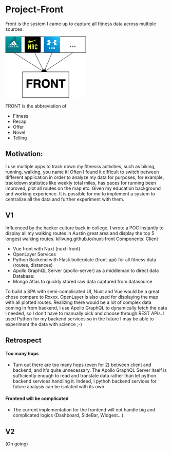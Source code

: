 # Project-Front
Front is the system I came up to capture all fitness data across multiple sources. 

<img src="https://raw.githubusercontent.com/killvung/Project-FRONT/master/front_diagram_abstract.png?token=AB2UN7RVCMR5IIJ5HTEYSVC64LGAC"/>

FRONT is the abbreviation of 
- Fitness
- Recap
- Offer
- Novel
- Telling

## Motivation:
I use multiple apps to track down my fitnesss activities, such as biking, running, walking, you name it! Often I found it difficult to switch between different application in order to analyze my data for purposes, for example, trackdown statistics like weekly total miles, has paces for running been improved, plot all routes on the map etc. Given my education background and working experience. It is possible for me to implement a system to centralize all the data and further experiment with them.

## V1
Influenced by the hacker culture back in college, I wrote a POC instantly to display all my walking routes in Austin great area and display the top 5 longest walking routes. killvung.github.io/nuxt-front
Components:
Client
- Vue front with Nuxt (nuxt-front)
- OpenLayer
Services
- Python Backend with Flask boilerplate (front-api) for all fitness data (routes, distances)
- Apollo GraphQL Server (apollo-server) as a middleman to direct data
Database:
- Mongo Atlas to quickly stored raw data captured from datasource

To build a SPA with semi-complicated UI, Nuxt and Vue would be a great chose compare to Rxxxx. OpenLayer is also used for displaying the map with all plotted routes. Realizing there would be a lot of complex data coming in from backend, I use Apollo GraphQL to dynamically fetch the data I needed, so I don't have to manually pick and choose through REST APIs. I used Python for my backend services so in the future I may be able to experiment the data with science ;-) 

## Retrospect
#### Too many hops
- Turn out there are too many hops (even for 2) between client and backend, and it's quite unnecessary. The Apollo GraphQL Server itself is sufficiently enough to read and translate data rather than let python backend services handling it. Indeed, I pythoh backend services for future analysis can be isolated with its own. 
#### Frontend will be complicated
- The current implementation for the frontend will not handle big and complicated logics (Dashboard, SideBar, Widgest...).

## V2
(On going)
